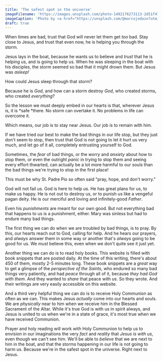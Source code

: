 ```yaml
---
title: 'The safest spot in the universe'
imageFilename: 'https://images.unsplash.com/photo-1492176273113-2d51f47b23b0?ixid=MnwxMjA3fDB8MHxwaG90by1wYWdlfHx8fGVufDB8fHx8&ixlib=rb-1.2.1&auto=format&fit=crop&w=1469&q=80'
imageCaption: 'Photo by <a href="https://unsplash.com/@marcojodoin?utm_source=unsplash&utm_medium=referral&utm_content=creditCopyText">Marc-Olivier Jodoin</a> on <a href="https://unsplash.com/s/photos/hope?utm_source=unsplash&utm_medium=referral&utm_content=creditCopyText">Unsplash</a>'
draft: true
---
```


When times are bad, trust that God will never let them get *too* bad. Stay close to Jesus, and trust that even now, he is helping you through the storm.

Jesus lays in the boat, because he wants us to believe and *trust* that he is helping us, and is going to help us. When he was sleeping in the boat with his disciples, the storm seemed so bad that it might drown them. But Jesus was *asleep!*

How could Jesus sleep through that storm?

Because he is *God*, and how can a storm destroy *God*, who created storms, who created *everything*?

So the lesson we must deeply embed in our hearts is that, wherever Jesus is, it is *safe *there. No storm can overtake it. No problems in life can overcome it.

Which means, our job is to stay near Jesus. Our job is to remain with him.

If we have tried our best to make the bad things in our life stop, but they just don't seem to stop, then trust that God is not going to let it hurt us very much, and let go of it all, completely entrusting yourself to God.

Sometimes, the *fear* of bad things, or the *worry* and *anxiety* about how to stop them, or even the outright *panic* in trying to stop them and seeing every effort thwarted, can actually be a lot more harmful to our souls than the bad things we're trying to stop in the first place!

This must be why St. Padre Pio so often said "pray, hope, and don't worry."

God will not fail us. God is here to help us. He has great plans for us, to make us happy. He is not out to destroy us, or to punish us like a vengeful pagan deity. He is our merciful and loving and infinitely-good *Father*.

Even his *punishments* are meant for our own good. But not everything bad that happens to us is a punishment, either. Mary was sinless but had to endure many bad things.

The first thing we can do when we are troubled by bad things, is to pray. By this, our hearts reach out to God, calling for help. And he hears our prayers, and *always* answer them in some way or another that's *always* going to be good for us. We *must* believe this, even when we don't quite see it just yet.

Another thing we can do is to read holy books. This website is filled with book snippets that are posted daily. At the time of this writing, there's about 450 of them, mostly 2-5 minutes long. These book snippets are a *great* way to get a glimpse of the *perspective of the Saints*, who endured so many bad things very patiently, and had *peace* through all of it, because *they had God with them*. And they wanted to *share* that peace with *us*. So they wrote. And their writings are very easily accessible on this website.

And a third very helpful thing we can do is to receive Holy Communion as often as we can. This makes Jesus *actually* come into our hearts and souls. We are *physically* near to him when we receive him in the Blessed Sacrament of the Altar. While it's true God is with us in spirit always, and Jesus is united to us when we're in a state of grace, it's most true when we have received Communion.

Prayer and holy reading will work with Holy Communion to help us to envision in our imaginations the very *fact* and *reality* that *Jesus is with us*, even though we can't see him. We'll be able to *believe* that we are next to him in the boat, and that the storms happening in our life is not going to harm us. Because we're in the safest spot in the universe. Right next to Jesus.
